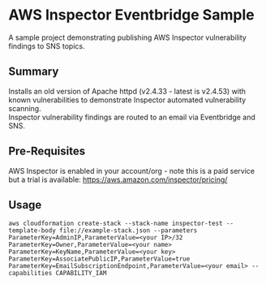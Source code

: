 # AWS Inspector Eventbridge Sample
A sample project demonstrating publishing AWS Inspector vulnerability findings to SNS topics.

## Summary
Installs an old version of Apache httpd (v2.4.33 - latest is v2.4.53) with known vulnerabilities to demonstrate Inspector automated vulnerability scanning.  
Inspector vulnerability findings are routed to an email via Eventbridge and SNS.

## Pre-Requisites
AWS Inspector is enabled in your account/org - note this is a paid service but a trial is available: https://aws.amazon.com/inspector/pricing/

## Usage
`aws cloudformation create-stack --stack-name inspector-test --template-body file://example-stack.json --parameters ParameterKey=AdminIP,ParameterValue=<your IP>/32 ParameterKey=Owner,ParameterValue=<your name> ParameterKey=KeyName,ParameterValue=<your key> ParameterKey=AssociatePublicIP,ParameterValue=true ParameterKey=EmailSubscriptionEndpoint,ParameterValue=<your email> --capabilities CAPABILITY_IAM`
